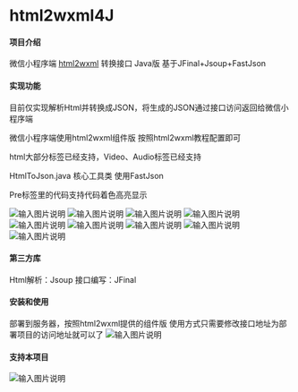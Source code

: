# html2wxml4J

#### 项目介绍
微信小程序端 [html2wxml](https://gitee.com/qwqoffice/html2wxml) 转换接口 Java版
基于JFinal+Jsoup+FastJson

#### 实现功能
目前仅实现解析Html并转换成JSON，将生成的JSON通过接口访问返回给微信小程序端

微信小程序端使用html2wxml组件版 按照html2wxml教程配置即可

html大部分标签已经支持，Video、Audio标签已经支持

HtmlToJson.java 核心工具类 使用FastJson

Pre标签里的代码支持代码着色高亮显示

![输入图片说明](https://images.gitee.com/uploads/images/2018/0808/104929_6d49305c_736.png "code.png")
![输入图片说明](https://images.gitee.com/uploads/images/2018/0806/005847_9030e7e4_736.png "屏幕截图.png")
![输入图片说明](https://images.gitee.com/uploads/images/2018/0806/005924_0d71b43d_736.png "屏幕截图.png")
![输入图片说明](https://images.gitee.com/uploads/images/2018/0806/005954_3727c431_736.png "屏幕截图.png")
![输入图片说明](https://images.gitee.com/uploads/images/2018/0806/010023_8f96fa8d_736.png "屏幕截图.png")
![输入图片说明](https://images.gitee.com/uploads/images/2018/0806/010042_a7533eeb_736.png "屏幕截图.png")
![输入图片说明](https://images.gitee.com/uploads/images/2018/0806/005154_6bcd53eb_736.png "屏幕截图.png")
![输入图片说明](https://images.gitee.com/uploads/images/2018/0806/005352_8c4d2cf6_736.png "屏幕截图.png")
![输入图片说明](https://images.gitee.com/uploads/images/2018/0807/124214_d2e59467_736.png "屏幕截图.png")



#### 第三方库
Html解析：Jsoup
接口编写：JFinal

#### 安装和使用

 部署到服务器，按照html2wxml提供的组件版 使用方式只需要修改接口地址为部署项目的访问地址就可以了
![输入图片说明](https://images.gitee.com/uploads/images/2018/0806/011536_8d44cdaa_736.png "屏幕截图.png")

#### 支持本项目
![输入图片说明](https://images.gitee.com/uploads/images/2018/0806/010534_680bf8af_736.png "屏幕截图.png")




